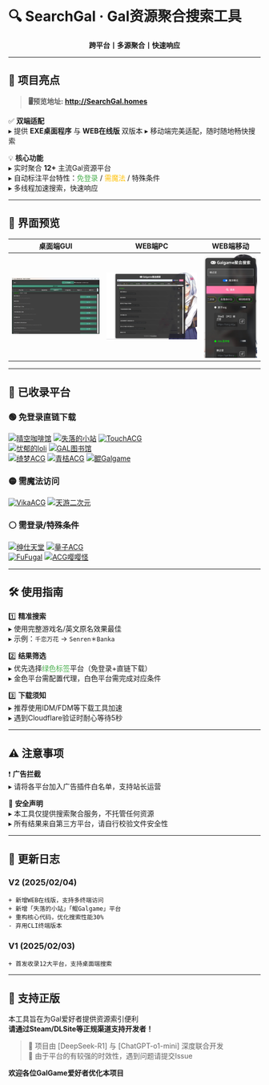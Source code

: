 # 🔍 SearchGal · Gal资源聚合搜索工具
<p align="center">
  <strong>跨平台丨多源聚合丨快速响应</strong>
</p>

---


## 🌟 项目亮点
> <strong>🖥️预览地址: http://SearchGal.homes</strong>
 
✅ **双端适配**  
▸ 提供 **EXE桌面程序** 与 **WEB在线版** 双版本 
▸ 移动端完美适配，随时随地畅快搜索  

💡 **核心功能**  
▸ 实时聚合 **12+** 主流Gal资源平台  
▸ 自动标注平台特性：<span style="color:#4CAF50">免登录</span> / <span style="color:#FFC107">需魔法</span> / 特殊条件  
▸ 多线程加速搜索，快速响应

---

## 📸 界面预览
| 桌面端GUI | WEB端PC | WEB端移动 |
|:---:|:---:|:---:|
| ![GUI演示](./shot-GUI.png) | ![WEB-PC](./shot-WEB.png) | ![WEB-Phone](./shot-WEB-Phone.jpg) |

---

## 🚀 已收录平台
### 🟢 免登录直链下载
[![晴空咖啡馆](https://img.shields.io/badge/晴空咖啡馆-00C853)](https://aozoracafe.com/) 
[![失落的小站](https://img.shields.io/badge/失落的小站-00C853)](https://shinnku.com) 
[![TouchACG](https://img.shields.io/badge/TouchACG-00C853)](https://www.touchgal.io/)  
[![忧郁的loli](https://img.shields.io/badge/忧郁的loli-00C853)](https://www.ttloli.com/) 
[![GAL图书馆](https://img.shields.io/badge/GAL图书馆-00C853)](https://gallibrary.pw/)  
[![绮梦ACG](https://img.shields.io/badge/绮梦ACG-00C853)](https://acgs.one/) 
[![青桔ACG](https://img.shields.io/badge/青桔ACG-00C853)](https://spare.qingju.org/)
[![鲲Galgame](https://img.shields.io/badge/鲲Galgame-00C853)](https://www.kungal.com/zh-cn/)

### 🟡 需魔法访问
[![VikaACG](https://img.shields.io/badge/VikaACG-FFC107)](https://www.vikacg.com/) 
[![天游二次元](https://img.shields.io/badge/天游二次元-FFC107)](https://www.tiangal.com/)

### ⚪ 需登录/特殊条件
[![绅仕天堂](https://img.shields.io/badge/绅仕天堂-FFFFFF)](https://www.gogalgame.com/) 
[![量子ACG](https://img.shields.io/badge/量子ACG-FFFFFF)](https://lzacg.org/)  
[![FuFugal](https://img.shields.io/badge/fufugal-FFFFFF)](https://www.fufugal.com/)
[![ACG嘤嘤怪](https://img.shields.io/badge/ACG嘤嘤怪-FFFFFF)](https://acgyyg.ru/)

---

## 🛠️ 使用指南
1️⃣ **精准搜索**  
▸ 使用完整游戏名/英文原名效果最佳  
▸ 示例：`千恋万花` → `Senren＊Banka`  

2️⃣ **结果筛选**  
▸ 优先选择<span style="color:#4CAF50">绿色标签</span>平台（免登录+直链下载）  
▸ 金色平台需配置代理，白色平台需完成对应条件  

3️⃣ **下载须知**  
▸ 推荐使用IDM/FDM等下载工具加速  
▸ 遇到Cloudflare验证时耐心等待5秒  

---

## ⚠️ 注意事项
❗ **广告拦截**  
▸ 请将各平台加入广告插件白名单，支持站长运营  

🔐 **安全声明**  
▸ 本工具仅提供搜索聚合服务，不托管任何资源  
▸ 所有结果来自第三方平台，请自行校验文件安全性  

---

## 📜 更新日志
### V2 (2025/02/04)
```
+ 新增WEB在线版，支持多终端访问
+ 新增「失落的小站」「鲲Galgame」平台
+ 重构核心代码，优化搜索性能30%
- 弃用CLI终端版本
```
### V1 (2025/02/03)
```
+ 首发收录12大平台，支持桌面端搜索
```

---

## 🌱 支持正版
本工具旨在为Gal爱好者提供资源索引便利  
**请通过Steam/DLSite等正规渠道支持开发者！**

> 📢 项目由 [DeepSeek-R1] 与 [ChatGPT-o1-mini] 深度联合开发  
> 🔗 由于平台的有较强的时效性，遇到问题请提交Issue

**欢迎各位GalGame爱好者优化本项目**
